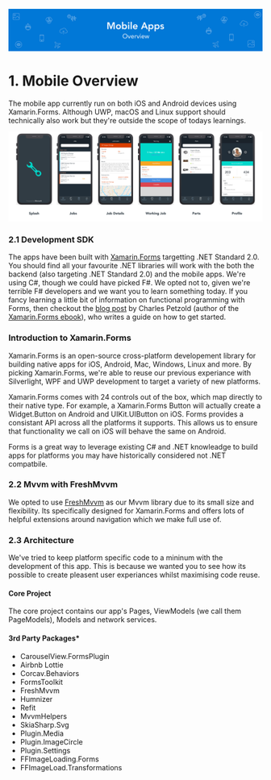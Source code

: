 ![Banner](Assets/Banner.png)

# 1. Mobile Overview
  The mobile app currently run on both iOS and Android devices using Xamarin.Forms. Although UWP, macOS and Linux support should technically also work but they're outside the scope of todays learnings.

![iPhone App Design](Assets/AppDesign.png)

### 2.1 Development SDK
The apps have been built with [Xamarin.Forms](https://github.com/xamarin/Xamarin.Forms) targetting .NET Standard 2.0. You should find all your favourite .NET libraries will work with the both the backend (also targeting .NET Standard 2.0) and the mobile apps. We're using C#, though we could have picked F#. We opted not to, given we're terrible F# developers and we want you to learn something today. If you fancy learning a little bit of information on functional programming with Forms, then checkout the [blog post](http://www.charlespetzold.com/blog/2015/10/Writing-Xamarin-Forms-Apps-in-FSharp.html) by Charles Petzold (author of the [Xamarin.Forms ebook](https://developer.xamarin.com/guides/xamarin-forms/creating-mobile-apps-xamarin-forms/)), who writes a guide on how to get started. 

### Introduction to Xamarin.Forms 
Xamarin.Forms is an open-source cross-platform developement library for building native apps for iOS, Android, Mac, Windows, Linux and more. By picking Xamarin.Forms, we're able to reuse our previous experiance with Silverlight, WPF and UWP development to target a variety of new platforms. 

Xamarin.Forms comes with 24 controls out of the box, which map directly to their native type. For example, a Xamarin.Forms Button will actually create a Widget.Button on Android and UIKit.UIButton on iOS. Forms provides a consistant API across all the platforms it supports. This allows us to ensure that functionality we call on iOS will behave the same on Android.

Forms is a great way to leverage existing C# and .NET knowleadge to build apps for platforms you may have historically considered not .NET compatbile. 

### 2.2 Mvvm with FreshMvvm
We opted to use [FreshMvvm](https://github.com/rid00z/FreshMvvm) as our Mvvm library due to its small size and flexibility. Its specifically designed for Xamarin.Forms and offers lots of helpful extensions around navigation which we make full use of. 

### 2.3 Architecture 
We've tried to keep platform specific code to a mininum with the development of this app. This is because we wanted you to see how its possible to create pleasent user experiances whilst maximising code reuse.

#### Core Project
The core project contains our app's Pages, ViewModels (we call them PageModels), Models and network services. 

#### 3rd Party Packages*
* CarouselView.FormsPlugin
* Airbnb Lottie 
* Corcav.Behaviors
* FormsToolkit
* FreshMvvm
* Humnizer
* Refit
* MvvmHelpers
* SkiaSharp.Svg
* Plugin.Media
* Plugin.ImageCircle
* Plugin.Settings
* FFImageLoading.Forms
* FFImageLoad.Transformations